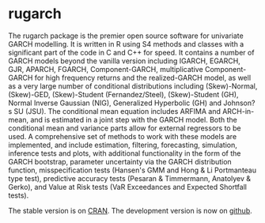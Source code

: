 # rugarch #

The rugarch package is the premier open source software for univariate GARCH modelling. It is written in R using S4 methods and classes with a significant part of the code in C and C++ for speed. It contains a number of GARCH models beyond the vanilla version including IGARCH, EGARCH, GJR, APARCH, FGARCH, Component-GARCH, multiplicative Component-GARCH for high frequency returns and the realized-GARCH model, as well as a very large number of conditional distributions including (Skew)-Normal, (Skew)-GED, (Skew)-Student (Fernandez/Steel), (Skew)-Student (GH), Normal Inverse Gaussian (NIG), Generalized Hyperbolic (GH) and Johnson?s SU (JSU). The conditional mean equation includes ARFIMA and ARCH-in-mean, and is estimated in a joint step with the GARCH model. Both the conditional mean and variance parts allow for external regressors to be used. A comprehensive set of methods to work with these models are implemented, and include estimation, filtering, forecasting, simulation, inference tests and plots, with additional functionality in the form of the GARCH bootstrap, parameter uncertainty via the GARCH distribution function, misspecification tests (Hansen's GMM and Hong & Li Portmanteau type test), predictive accuracy tests (Pesaran & Timmermann, Anatolyev  & Gerko), and Value at Risk tests (VaR Exceedances and Expected Shortfall tests).

The stable version is on [CRAN](https://CRAN.R-project.org/package=rugarch).
The development version is now on [github](https://github.com/alexiosg/rugarch).
